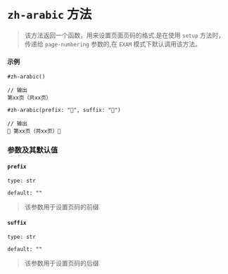 # `zh-arabic` 方法
>该方法返回一个函数，用来设置页面页码的格式.是在使用 `setup` 方法时，传递给 `page-numbering` 参数的,在 `EXAM` 模式下默认调用该方法。

#### 示例
```typst
#zh-arabic()

// 输出
第xx页（共xx页）

#zh-arabic(prefix: "🧡", suffix: "🌼")

// 输出
🧡 第xx页（共xx页）🌼
```



### 参数及其默认值

#### `prefix`

`type: str`

`default: ""`

>该参数用于设置页码的前缀

#### `suffix`

`type: str`

`default: ""`

>该参数用于设置页码的后缀